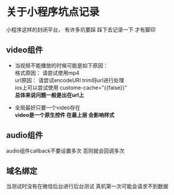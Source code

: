 # 关于小程序坑点记录
小程序这样的封闭平台， 有许多坑要踩 踩下去记录一下 才有脚印

## video组件     
- 当视频不能播放的时候可能是如下原因：         
格式原因： 请尝试使用mp4      
url原因： 请尝试encodeURI trim将url进行处理         
ios上可以尝试使用 custome-cache="{{false}}"      
**总体来说问题一般是出在url上**        

- 全局最好只要一个video存在         
**video是一个原生控件  在最上层  会影响样式**     

##  audio组件      
audio组件callback不要设置多次 否则就会回调多次      

## 域名绑定   
当测试时没有在微信后台进行后台测试 真机第一次可能会请求不到数据    